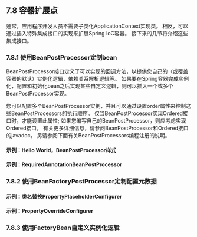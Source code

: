 ## 7.8  容器扩展点

通常，应用程序开发人员不需要子类化ApplicationContext实现类。 相反，可以通过插入特殊集成接口的实现来扩展Spring IoC容器。 接下来的几节将介绍这些集成接口。

### 7.8.1 使用BeanPostProcessor定制bean

BeanPostProcessor接口定义了可以实现的回调方法，以提供您自己的（或覆盖容器的默认）实例化逻辑，依赖关系解析逻辑等。 如果要在Spring容器完成实例化，配置和初始化bean之后实现某些自定义逻辑，则可以插入一个或多个BeanPostProcessor实现。

您可以配置多个BeanPostProcessor实例，并且可以通过设置order属性来控制这些BeanPostProcessors的执行顺序。 仅当BeanPostProcessor实现Ordered接口时，才能设置此属性; 如果您编写自己的BeanPostProcessor，则应考虑实现Ordered接口。 有关更多详细信息，请参阅BeanPostProcessor和Ordered接口的javadoc。 另请参阅下面有关BeanPostProcessors编程注册的说明。

#### 示例：Hello World，BeanPostProcessor样式

#### 示例：RequiredAnnotationBeanPostProcessor

### 7.8.2 使用BeanFactoryPostProcessor定制配置元数据

#### 示例：类名替换PropertyPlaceholderConfigurer

#### 示例：PropertyOverrideConfigurer

### 7.8.3 使用FactoryBean自定义实例化逻辑



